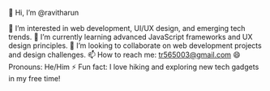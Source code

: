 👋 Hi, I’m @ravitharun

👀 I’m interested in web development, UI/UX design, and emerging tech trends.
🌱 I’m currently learning advanced JavaScript frameworks and UX design principles.
💞️ I’m looking to collaborate on web development projects and design challenges.
📫 How to reach me: tr565003@gmail.com
😄 Pronouns: He/Him
⚡ Fun fact: I love hiking and exploring new tech gadgets in my free time!
